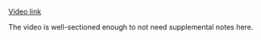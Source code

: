 [Video link](https://www.youtube.com/watch?v=TtRn3HsOm1s)

The video is well-sectioned enough to not need supplemental notes here.